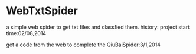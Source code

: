 WebTxtSpider
============

a simple web spider to get txt files and classfied them.
history:
project start time:02/08,2014

get a code from the web to complete the QiuBaiSpider:3/1,2014

